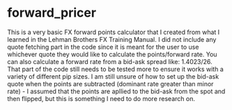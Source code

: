 # forward_pricer

This is a very basic FX forward points calculator that I created from what I learned in the Lehman Brothers FX Training Manual. I did not include any quote fetching part in the code since it is meant for the user to use whichever quote they would like to calculate the points/forward rate. You can also calculate a forward rate from a bid-ask spread like: 1.4023/26. That part of the code still needs to be tested more to ensure it works with a variety of different pip sizes. I am still unsure of how to set up the bid-ask quote when the points are subtracted (dominant rate greater than minor rate) - I assumed that the points are apllied to the bid-ask from the spot and then flipped, but this is something I need to do more research on.
